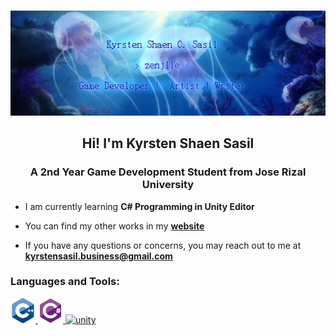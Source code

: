 <img align = "center"> <img src = "https://raw.githubusercontent.com/zenjlle/zenjlle/main/Images/Banner.png">



<h2 align="center">Hi! I'm Kyrsten Shaen Sasil</h2>
<h3 align="center">A 2nd Year Game Development Student from Jose Rizal University</h3>

- I am currently learning **C# Programming in Unity Editor**

- You can find my other works in my [**website**](https://kyrstensasil.wixsite.com/sasil-eportfolio)

- If you have any questions or concerns, you may reach out to me at **kyrstensasil.business@gmail.com**


<p align="left">
</p>

<h3 align="left">Languages and Tools:</h3>
<p align="left"> <a href="https://www.w3schools.com/cpp/" target="_blank" rel="noreferrer"> <img src="https://raw.githubusercontent.com/devicons/devicon/master/icons/cplusplus/cplusplus-original.svg" alt="cplusplus" width="40" height="40"/> </a> <a href="https://www.w3schools.com/cs/" target="_blank" rel="noreferrer"> <img src="https://raw.githubusercontent.com/devicons/devicon/master/icons/csharp/csharp-original.svg" alt="csharp" width="40" height="40"/> </a> <a href="https://unity.com/" target="_blank" rel="noreferrer"> <img src="https://www.vectorlogo.zone/logos/unity3d/unity3d-icon.svg" alt="unity" width="40" height="40"/> </a> </p>
